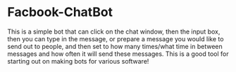 # Facbook-ChatBot
This is a simple bot that can click on the chat window, then the input box, then you can type in the message, or prepare a message you would like to send out to people, and then set to how many times/what time in between messages and how often it will send these messages. This is a good tool for starting out on making bots for various software!
